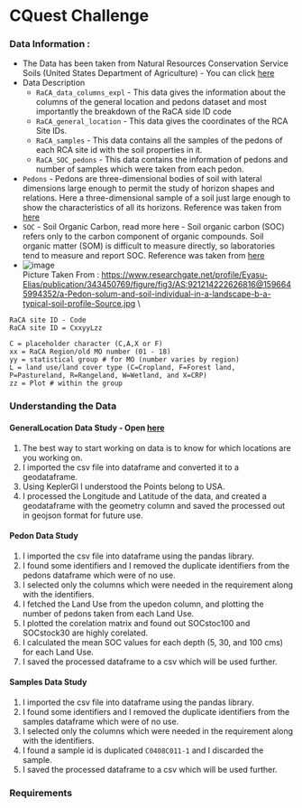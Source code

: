 # CQuest Challenge 

### Data Information : 

* The Data has been taken from Natural Resources Conservation Service Soils (United States Department of Agriculture) - You can click [here](https://www.nrcs.usda.gov/wps/portal/nrcs/detail/soils/survey/?cid=nrcs142p2_054164#data_tables)
* Data Description
  * `RaCA_data_columns_expl` - This data gives the information about the columns of the general location and pedons dataset and most importantly the breakdown of the RaCA side ID code
  * `RaCA_general_location` - This data gives the coordinates of the RCA Site IDs. 
  * `RaCA_samples` - This data contains all the samples of the pedons of each RCA site id with the soil properties in it.
  * `RaCA_SOC_pedons` - This data contains the information of pedons and number of samples which were taken from each pedon. 
* `Pedons` - Pedons are three-dimensional bodies of soil with lateral dimensions large enough to permit the study of horizon shapes and relations. Here a three-dimensional sample of a soil just large enough to show the characteristics of all its horizons. Reference was taken from [here](https://www.sciencedirect.com/topics/earth-and-planetary-sciences/pedon)
* `SOC` - Soil Organic Carbon, read more here - Soil organic carbon (SOC) refers only to the carbon component of organic compounds. Soil organic matter (SOM) is difficult to measure directly, so laboratories tend to measure and report SOC. Reference was taken from [here](https://www.agric.wa.gov.au/measuring-and-assessing-soils/what-soil-organic-carbon#:~:text=Soil%20organic%20carbon%20(SOC)%20refers,to%20measure%20and%20report%20SOC.)
* ![image](https://user-images.githubusercontent.com/75158219/131504716-c6b425c1-a4d5-45e0-aaed-e0eccaabe252.png) \
  Picture Taken From : https://www.researchgate.net/profile/Eyasu-Elias/publication/343450769/figure/fig3/AS:921214222626816@1596645994352/a-Pedon-solum-and-soil-individual-in-a-landscape-b-a-typical-soil-profile-Source.jpg \
  
 ```
RaCA site ID - Code
RaCA site ID = CxxyyLzz

C = placeholder character (C,A,X or F)
xx = RaCA Region/old MO number (01 - 18)
yy = statistical group # for MO (number varies by region)
 L = land use/land cover type (C=Cropland, F=Forest land, P=Pastureland, R=Rangeland, W=Wetland, and X=CRP)
zz = Plot # within the group
```

### Understanding the Data 

#### GeneralLocation Data Study - Open [here](http://localhost:8889/doc/tree/GIS/CQuest_Challenge/1_GeneralLocationDataStudy.ipynb)

1. The best way to start working on data is to know for which locations are you working on. 
2. I imported the csv file into dataframe and converted it to a geodataframe. 
3. Using KeplerGl I understood the Points belong to USA. 
4. I processed the Longitude and Latitude of the data, and created a geodataframe with the geometry column and saved the processed out in geojson format for future use. 


#### Pedon Data Study 

1. I imported the csv file into dataframe using the pandas library. 
2. I found some identifiers and I removed the duplicate identifiers from the pedons dataframe which were of no use. 
3. I selected only the columns which were needed in the requirement along with the identifiers. 
4. I fetched the Land Use from the upedon column, and plotting the number of pedons taken from each Land Use. 
5. I plotted the corelation matrix and found out SOCstoc100 and SOCstock30 are highly corelated. 
6. I calculated the mean SOC values for each depth (5, 30, and 100 cms) for each Land Use. 
7. I saved the processed dataframe to a csv which will be used further. 


#### Samples Data Study

1. I imported the csv file into dataframe using the pandas library. 
2. I found some identifiers and I removed the duplicate identifiers from the samples dataframe which were of no use.
3. I selected only the columns which were needed in the requirement along with the identifiers. 
4. I found a sample id is duplicated `C0408C011-1` and I discarded the sample. 
5. I saved the processed dataframe to a csv which will be used further.

### Requirements 

